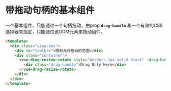 # 带拖动句柄的基本组件

一个基本组件，只能通过一个句柄拖动，由prop <b>`drag-handle` </b>和一个有效的CSS选择器来指定，只能通过该DOM元素来拖动组件。


```html
<template>
  <div class="view-box">
    <div id="toolbar">限制允许拖动的范围</div>
    <div class="container">
      <vue-drag-resize-rotate style="border: 1px solid black" :drag-handle="'.drag-handle'">
        <div class="drag-handle">Drag Only Here</div>
      </vue-drag-resize-rotate>
    </div>
  </div>
</template>
```
